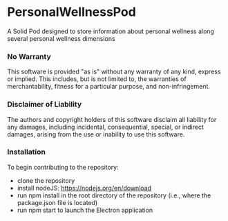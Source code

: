 # PersonalWellnessPod
A Solid Pod designed to store information about personal wellness along several personal wellness dimensions

### No Warranty
This software is provided "as is" without any warranty of any kind, express or implied. This includes, but is not limited to, the warranties of merchantability, fitness for a particular purpose, and non-infringement.

### Disclaimer of Liability
The authors and copyright holders of this software disclaim all liability for any damages, including incidental, consequential, special, or indirect damages, arising from the use or inability to use this software.

### Installation
To begin contributing to the repository:

* clone the repository
* install nodeJS: https://nodejs.org/en/download
* run npm install in the root directory of the repository (i.e., where the package.json file is located)
* run npm start to launch the Electron application


